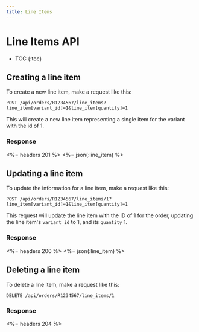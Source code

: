 ```yaml
---
title: Line Items
---
```


# Line Items API

* TOC
{:toc}

## Creating a line item 

To create a new line item, make a request like this: 

    POST /api/orders/R1234567/line_items?line_item[variant_id]=1&line_item[quantity]=1

This will create a new line item representing a single item for the variant with the id of 1.

### Response

<%= headers 201 %>
<%= json(:line_item) %>

## Updating a line item

To update the information for a line item, make a request like this:

    POST /api/orders/R1234567/line_items/1?line_item[variant_id]=1&line_item[quantity]=1

This request will update the line item with the ID of 1 for the order, updating the line item's `variant_id` to 1, and its `quantity` 1.

### Response

<%= headers 200 %>
<%= json(:line_item) %>

## Deleting a line item

To delete a line item, make a request like this:

    DELETE /api/orders/R1234567/line_items/1

### Response

<%= headers 204 %>

